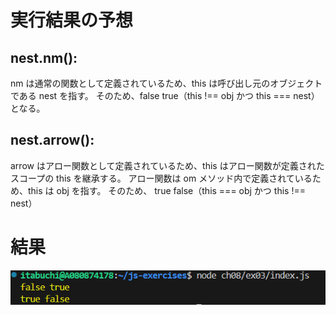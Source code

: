 # 実行結果の予想

## nest.nm():

nm は通常の関数として定義されているため、this は呼び出し元のオブジェクトである nest を指す。
そのため、false true（this !== obj かつ this === nest）となる。

## nest.arrow():

arrow はアロー関数として定義されているため、this はアロー関数が定義されたスコープの this を継承する。
アロー関数は om メソッド内で定義されているため、this は obj を指す。
そのため、 true false（this === obj かつ this !== nest）

# 結果

![alt text](image.png)
